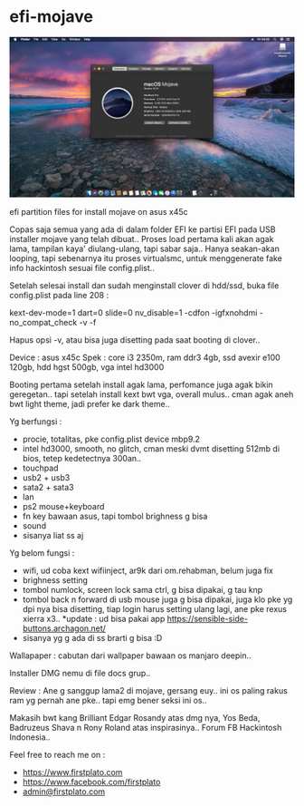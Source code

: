 # efi-mojave

<img src="https://raw.githubusercontent.com/ipang-dwi/efi-mojave/master/img/ss.png" />

efi partition files for install mojave on asus x45c

Copas saja semua yang ada di dalam folder EFI ke partisi EFI pada USB installer mojave yang telah dibuat.. Proses load pertama kali akan agak lama, tampilan kaya' diulang-ulang, tapi sabar saja.. Hanya seakan-akan looping, tapi sebenarnya itu proses virtualsmc, untuk menggenerate fake info hackintosh sesuai file config.plist..

Setelah selesai install dan sudah menginstall clover di hdd/ssd, buka file config.plist pada line 208 :

<string>kext-dev-mode=1 dart=0 slide=0 nv_disable=1 -cdfon -igfxnohdmi -no_compat_check -v -f</string>

Hapus opsi -v, atau bisa juga disetting pada saat booting di clover..

Device : asus x45c
Spek : core i3 2350m, ram ddr3 4gb, ssd avexir e100 120gb, hdd hgst 500gb, vga intel hd3000

Booting pertama setelah install agak lama, perfomance juga agak bikin geregetan.. tapi setelah install kext bwt vga, overall mulus.. cman agak aneh bwt light theme, jadi prefer ke dark theme..

Yg berfungsi :
- procie, totalitas, pke config.plist device mbp9.2
- intel hd3000, smooth, no glitch, cman meski dvmt disetting 512mb di bios, tetep kedetectnya 300an..
- touchpad
- usb2 + usb3
- sata2 + sata3
- lan
- ps2 mouse+keyboard
- fn key bawaan asus, tapi tombol brighness g bisa
- sound
- sisanya liat ss aj

Yg belom fungsi :
- wifi, ud coba kext wifiinject, ar9k dari om.rehabman, belum juga fix
- brighness setting
- tombol numlock, screen lock sama ctrl, g bisa dipakai, g tau knp
- tombol back n forward di usb mouse juga g bisa dipakai, juga klo pke yg dpi nya bisa disetting, tiap login harus setting ulang lagi, ane pke rexus xierra x3.. *update : ud bisa pakai app https://sensible-side-buttons.archagon.net/
- sisanya yg g ada di ss brarti g bisa :D

Wallapaper : cabutan dari wallpaper bawaan os manjaro deepin..

Installer DMG nemu di file docs grup..

Review :
Ane g sanggup lama2 di mojave, gersang euy.. ini os paling rakus ram yg pernah ane pke.. tapi emg bener seksi ini os..

Makasih bwt kang Brilliant Edgar Rosandy atas dmg nya, Yos Beda, Badruzeus Shava n Rony Roland atas inspirasinya.. Forum FB Hackintosh Indonesia..

Feel free to reach me on :
- https://www.firstplato.com
- https://www.facebook.com/firstplato
- admin@firstplato.com
